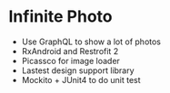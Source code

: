 # Infinite Photo
- Use GraphQL to show a lot of photos
- RxAndroid and Restrofit 2
- Picassco for image loader
- Lastest design support library
- Mockito + JUnit4 to do unit test
